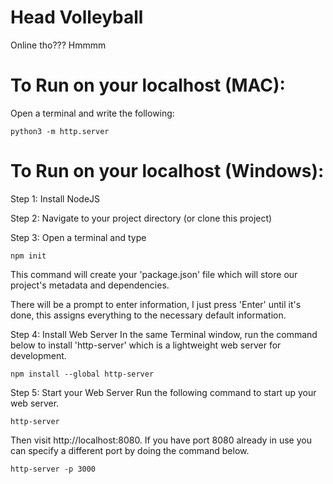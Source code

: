 # Head Volleyball
Online tho??? Hmmmm

# To Run on your localhost (MAC):
Open a terminal and write the following:

```
python3 -m http.server
```

# To Run on your localhost (Windows):

Step 1: Install NodeJS

Step 2: Navigate to your project directory (or clone this project)

Step 3: Open a terminal and type

```
npm init
```

This command will create your 'package.json' file which will store
our project's metadata and dependencies. 

There will be a prompt to enter information, I just press 'Enter' until it's done, this assigns everything to the necessary default information. 

Step 4: Install Web Server 
In the same Terminal window, run the command below to install 'http-server' which is a lightweight web server for development.

```
npm install --global http-server
```
Step 5: Start your Web Server
Run the following command to start up your web server.

```
http-server
```

Then visit http://localhost:8080. If you have port 8080 already in use you can specify a different port by doing the command below.

```
http-server -p 3000
```


